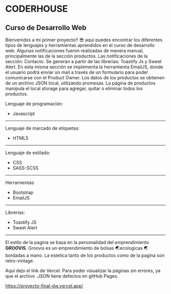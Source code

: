  # CODERHOUSE
## Curso de Desarrollo Web

Bienvenidxs a mi primer proyecto!! 😎 aquí puedes encontrar los diferentes tipos de lenguajes y herramientas aprendidos en el curso de desarrollo web.
Algunas notificaciones fueron realizadas de manera manual, principalmente las de la sección productos. 
Las notificaciones de la sección: Contacto. Se generan a partir de las librerias: Toastify Js y Sweet Alert. En esta misma sección se implementa la herramienta EmailJS, donde el usuario podrá envíar un mail a través de un formulario para poder comunicarse con el Product Owner.
Los datos de los productos se obtienen de un archivo JSON local, utilizando promesas.
La página de productos manipula el local storage para agregar, quitar o eliminar todos los productos.

Lenguaje de programación:
- Javascript
------------
Lenguaje de marcado de etiquetas:
- HTML5
------------
Lenguaje de estilado:
- CSS
- SASS-SCSS
------------
Herramientas:
- Bootstrap
- EmailJS
------------
Librerias:
- Toastify JS
- Sweet Alert
------------
El estilo de la pagina se basa en la personalidad del emprendimiento **GROOVIS**.
Groovis es un emprendimiento de bolsas 🌏ecologicas 🌏 bordadas a mano. La estetica tanto de los productos como de la pagina son retro-vintage.

Aquí dejo el link de Vercel. Para poder visualizar la páginas sin errores, ya que el archivo .JSON tiene defectos en gitHub Pages.

https://proyecto-final-dw.vercel.app/
